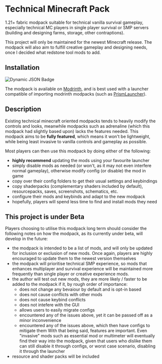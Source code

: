 # Technical Minecraft Pack

1.21+ fabric modpack suitable for technical vanilla survival gameplay, especially technical MC players in single player survival or SMP servers (building and designing farms, storage, other contraptions).

This project will only be maintained for the newest Minecraft release. The modpack will also aim to fulfill creative gameplay and designing needs, once I decided what redstone tool mods to add.

## Installation

![Dynamic JSON Badge](https://img.shields.io/badge/dynamic/json?url=https%3A%2F%2Fapi.modrinth.com%2Fv2%2Fproject%2Fbg7R8Q1M&query=%24.downloads&suffix=%20Downloads&style=for-the-badge&label=Modrinth&link=https%3A%2F%2Fmodrinth.com%2Fmodpack%2Ftechnical-minecraft-pack)

The modpack is available on [Modrinth](https://modrinth.com/modpack/technical-minecraft-pack), and is best used with a launcher compatible of importing modrinth modpacks (such as [PrismLauncher](https://prismlauncher.org/)).

## Description

Existing technical minecraft oriented modpacks tends to heavily modify the controls and looks, meanwhile modpacks such as adrenaline (which this modpack had slightly based upon) lacks the features needed. This modpack aims to be **fully featured**, which means it won't be lightweight, while being least invasive to vanilla controls and gameplay as possible.

Most players can then use this modpack by doing either of the following:
- **highly recommend** updating the mods using your favourite launcher
- simply disable mods as needed (or won't, as it may not even interfere normal gameplay), otherwise modify config (or disable) the mod in game
- copy over their config folders to get their usual settings and keybindings
- copy shaderpacks (complementary shaders included by default), resourcepacks, saves, screenshots, schematics, etc.
- configure their mods and keybinds and adapt to the new modpack
- hopefully, players will spend less time to find and install mods they need

## This project is under Beta

Players choosing to utilise this modpack long term should consider the following notes on how the modpack, as its currently under beta, will develop in the future:
- the modpack is intended to be a list of mods, and will only be updated for inclusion or exclusion of new mods. Once again, players are highly encouraged to update them to the newest version themselves
- the modpack will prioritise technical SMP experience, so mods that enhances multiplayer and survival experience will be maintained more frequently than single player or creative experience mods.
- the author will test out new mods, they are more likely / faster to be added to the modpack if it, by rough order of importance:
  - does not change any bevaiour by default and is opt-in based
  - does not cause conflicts with other mods
  - does not cause keybind conflicts
  - does not intefere with the GUI
  - allows users to easily migrate configs
  - encountered any of the issues above, yet it can be passed off as a minor inconvenience
  - encountered any of the issues above, which then have configs to mitigate them
  With that being said, features are important. Even "invasive" mods such as essential mod or multimeter will eventually find their way into the modpack, given that users who dislike them can still disable it through configs, or worst case scenario, disabling it through the launcher
- resource and shader packs will be included

